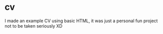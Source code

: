 # cv
I made an example CV using basic HTML, it was just a personal fun project not to be taken seriously XD
